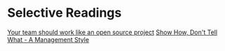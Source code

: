 # Selective Readings

[Your team should work like an open source project](http://2ndscale.com/rtomayko/2012/adopt-an-open-source-process-constraints)
[Show How, Don't Tell What - A Management Style](http://2ndscale.com/rtomayko/2012/management-style)

